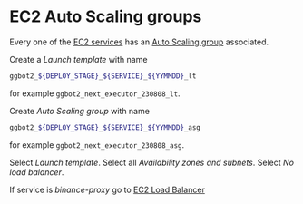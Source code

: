 # EC2 Auto Scaling groups

Every one of the [EC2 services](./ec2_services.md) has an [Auto Scaling group](https://docs.aws.amazon.com/autoscaling/ec2/userguide/auto_scaling_groups.html) associated.

Create a _Launch template_ with name

```sh
ggbot2_${DEPLOY_STAGE}_${SERVICE}_${YYMMDD}_lt
```

for example `ggbot2_next_executor_230808_lt`.

Create _Auto Scaling group_ with name

```sh
ggbot2_${DEPLOY_STAGE}_${SERVICE}_${YYMMDD}_asg
```

for example `ggbot2_next_executor_230808_asg`.

Select _Launch template_.
Select all _Availability zones and subnets_.
Select _No load balancer_.

If service is _binance-proxy_ go to [EC2 Load Balancer](./ec2-load-balancer.md)
